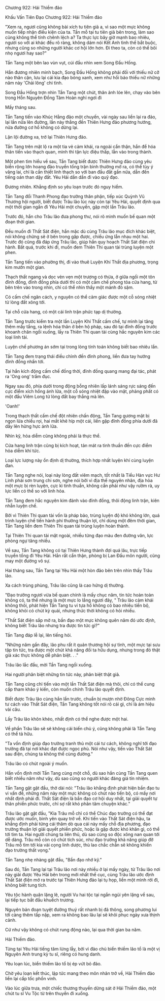 




Chương 922: Hải Thiềm đảo


Khấu Vấn Tiên Đạo Chương 922: Hải Thiềm đảo

"Xem ra, ngươi cũng không bài xích tu tiên giả a, vì sao một mực không muốn tiếp nhận điều kiện của ta. Tần mỗ tại tu tiên giả bên trong, làm sao cũng không thể tính chênh lệch a? Ta thực lực bây giờ mạnh bao nhiêu, ngươi so với ai khác đều rõ ràng, không dám nói Kết Anh tình thế bắt buộc, nhưng cũng so những người khác cơ hội lớn hơn. Đi theo ta, còn có thể bôi nhọ ngươi hay sao?"

Tần Tang một bên lao vùn vụt, cúi đầu nhìn xem Song Đầu Hống.

Hắn đương nhiên minh bạch, Song Đầu Hống không phải đối với thiếu nữ cỡ nào thân cận, lưu lại cái kia đạo bóng xanh, xem như hồi báo thiếu nữ những năm này 'Chải lông' chi tình.

Song Đầu Hống trợn nhìn Tần Tang một chút, thân ảnh lóe lên, chạy vào bên trong Hỗn Nguyên Đồng Tâm Hoàn nghỉ ngơi đi

Mấy tháng sau.

Tần Tang tiến vào Khúc Hằng đảo một chuyến, vài ngày sau liền lại ra đảo, lại lần nữa lên đường, lần này thẳng đến Thiên Hưng đảo phương hướng, nửa đường cơ hồ không có dừng lại.

Lặn lội đường xa, trở lại Thiên Hưng đảo.

Tần Tang trên mặt lộ ra một tia vẻ cảm khái, ra ngoài cẩn thận, hắn để hóa thân tiến vào thạch quan, mình thì tận lực điệu thấp, lẫn vào trong thành.

Một phen tìm hiểu về sau, Tần Tang biết được Thiên Hưng đảo cùng yêu biển rộng lớn hoang đảo truyền tống trận bình thường mở ra, có thể tùy ý vãng lai, chỉ là cần thiết linh thạch so với ban đầu đắt gần nửa, dẫn đến tiếng oán than dậy đất.
Yêu Hải dần dần đi vào quỹ đạo.

Đương nhiên. Khẳng định so yêu loạn trước đó nguy hiểm.

Tần Tang đổi Thanh Phong đạo trưởng thân phận, tiếp xúc Quỳnh Vũ Thương hội người, biết được Trâu lão lúc này còn tại Yêu Hải, quyết định qua một thời gian ngắn đi Yêu Hải một chuyến, gặp một lần Trâu lão.

Trước đó, hắn cho Trâu lão đưa phong thư, nói rõ mình muốn bế quan một đoạn thời gian.

Đều muốn đi Thất Sát điện, hắn mặc dù cùng Trâu lão mục đích khác biệt, nói không chừng sẽ ở bên trong gặp được, chiếu ứng lẫn nhau một hai. Trước đó cũng đã đáp ứng Trâu lão, giúp hắn quy hoạch Thất Sát điện chi hành. Bất quá, trước khi đi, muốn đem Thiên Thi quan tài trùng luyện một phen.

Tần Tang tiến vào phường thị, đi vào thuê Luyện Khí Thất địa phương, trọng kim mướn một gian.

Thạch thất ngang và dọc vẻn vẹn một trượng có thừa, ở giữa ngồi một tôn đỉnh đồng, đỉnh đồng phía dưới thì có một cấm chế phong tỏa cửa hang, từ bên trên vào trong nhìn, chỉ có thể nhìn thấy một mảnh đỏ sậm.

Có cấm chế ngăn cách, y nguyên có thể cảm giác được một cỗ sóng nhiệt từ lòng đất xông tới.

Tại chỗ cửa hang, có một cái linh trận phức tạp dị thường.

Tần Tang trước kiểm tra một lần Luyện Khí Thất cấm chế, tự mình lại tăng thêm mấy tầng, ra lệnh hóa thân ở bên hộ pháp, sau đó tại đỉnh đồng trước khoanh chân ngồi xuống, lấy ra Thiên Thi quan tài cùng hắc nguyên kim các loại linh tài.

Luyện chế phương án sớm tại trong lòng tính toán không biết bao nhiêu lần.

Tần Tang đem trạng thái điều chỉnh đến đỉnh phong, liền đưa tay hướng đỉnh đồng nhấn tới.

Tại hắn kích động cấm chế đồng thời, đỉnh đồng quang mang đại tác, phát ra 'Ong ong' trầm đục.

Ngay sau đó, phía dưới trong động bỗng nhiên lấp lánh sáng rực sáng đến cực điểm xích hồng ánh lửa, một cỗ sóng nhiệt đập vào mặt, phảng phất có một đầu Viêm Long từ lòng đất bay thẳng mà lên.

'Oanh!'

Trong thạch thất cấm chế đột nhiên chấn động, Tần Tang gương mặt bị ngọn lửa chiếu rọi, hai mắt khẽ híp một cái, liền gặp đỉnh đồng phía dưới đã dấy lên hừng hực ánh lửa.

Nhìn kỹ, hỏa diễm cũng không phải là thực thể.

Cửa hang linh trận cũng bị kích hoạt, tản mát ra tinh thuần đến cực điểm hỏa diễm khí tức.

Loại lực lượng này ổn định dị thường, thích hợp nhất luyện khí cùng luyện đan.

Tần Tang nghe nói, loại này lòng đất viêm mạch, tốt nhất là Tiểu Hàn vực Hư Linh phái sơn trung chi sơn, nghe nói bởi vì địa thế nguyên nhân, địa hỏa một mực bị rèn luyện, cực kì tinh thuần, không cần phải như vậy rườm rà, uy lực liền có thể so với linh hỏa.

Tần Tang đem hắc nguyên kim đánh vào đỉnh đồng, thôi động linh trận, kiên nhẫn luyện chế.

Bởi vì Thiên Thi quan tài vốn là pháp bảo, trùng luyện độ khó không lớn, quá trình luyện chế tiến hành phi thường thuận lợi, chỉ dùng một đêm thời gian, Tần Tang liền đem Thiên Thi quan tài trùng luyện hoàn thành.

Tại Thiên Thi quan tài mặt ngoài, nhiều từng đạo màu đen đường vân, lực phòng ngự tăng nhiều.

Về sau, Tần Tang không có tại Thiên Hưng thành đợi quá lâu, trực tiếp truyền tống đi Yêu Hải. Hắn rất cẩn thận, phòng bị Lan Đấu môn người, cũng may một đường vô sự.

Hai tháng sau, Tần Tang tại Yêu Hải một hòn đảo bên trên nhìn thấy Trâu lão.

Xa cách trùng phùng, Trâu lão cũng là cao hứng dị thường.

"Đạo trưởng ngươi vừa bế quan chính là mấy chục năm, tin tức hoàn toàn không có, ta thế nhưng là một mực lo lắng ngươi đây, " Trâu lão cảm khái không thôi, phát hiện Tần Tang tu vi tựa hồ không có bao nhiêu tiến bộ, không khỏi có chút kỳ quái, nhưng thức thời không có hỏi nhiều.

"Thất Sát điện sắp mở ra, bần đạo một mực không quên năm đó ước định, không biết Trâu lão nhưng tra được tin tức gì?"

Tần Tang đáp lễ lại, lên tiếng hỏi.

"Những năm gần đây, lão phu rất ít quản thương hội sự tình, một mực tại sưu tập tin tức, tra được một chút khả năng đối ta hữu dụng, nhưng trong đó thật giả xác thực không dễ phân biệt. . ."

Trâu lão lắc đầu, mời Tần Tang ngồi xuống.

Hai người phân biệt những tin tức này, phân biệt thật giả.

Tần Tang cũng chỉ tiến vào một lần Thất Sát điện mà thôi, chỉ có thể cung cấp tham khảo ý kiến, còn muốn chính Trâu lão quyết định.

Biết được Trâu lão cùng hắn lần trước, chuẩn bị mượn nhờ Đông Cực minh tư cách vào Thất Sát điện, Tần Tang không tốt nói rõ cái gì, chỉ là ám hiệu vài câu.

Lấy Trâu lão khôn khéo, nhất định có thể nghe được một hai.

Về phần Trâu lão sẽ sẽ không cải biến chủ ý, cũng không phải là Tần Tang có thể tả hữu.

"Ta vốn định giúp đạo trưởng tranh thủ một cái tư cách, không nghĩ tới đạo trưởng đã tại nơi khác đạt được ngọc phù. Nói như vậy, tiến vào Thất Sát sau điện, chúng ta không thể cùng đường."

Trâu lão có chút ngoài ý muốn.

Hắn vốn định mời Tần Tang cùng một chỗ, dù sao hắn cùng Tần Tang quen biết nhiều năm như vậy, dù sao cũng so người khác đáng giá tín nhiệm.

Tần Tang gật gật đầu, thở dài nói: "Trâu lão khẳng định phát hiện bần đạo tu vi vấn đề, những năm này một mực không có chút nào tiến bộ, có mấy nơi nhất định phải đi. Thất Sát điện là bần đạo cơ hội duy nhất, tại giải quyết tự thân phiền phức trước, chỉ sợ rất khó phân tâm chuyện khác."

Trâu lão gật gật đầu, "Kia Trâu mỗ chỉ có thể Chúc đạo trưởng có thể đạt được ước muốn, bình yên quay trở về. Khi tiến vào Thất Sát điện hậu, ta khẳng định phải từng cái thăm dò qua cái này mấy chỗ địa phương, đạo trưởng thuận lợi giải quyết phiền phức, hoặc là gặp được khó khăn gì, có thể tới tìm ta. Hai người chúng ta liên thủ, dù sao cũng so độc xông nan quan tới dễ dàng. Trâu mỗ còn có chút tích súc, như đạo trưởng khả năng giúp đỡ Trâu mỗ tìm tới kia vài cọng linh dược, thù lao chắc chắn sẽ không khiến đạo trường thất vọng."

Tần Tang nhẹ nhàng gật đầu, "Bần đạo nhớ kỹ."

Sau đó, Tần Tang lại tại Trâu lão nơi này nhiều ở lại mấy ngày, từ Trâu lão nơi này giải được Yêu Hải bên trong mới nhất thế cục, cùng Trâu lão ước định Thất Sát điện mở ra trước tại Thiên Hưng đảo lại tụ họp, liền một mình rời đi, không biết tung tích.

Yêu tộc hành quân lặng lẽ, người Vu hai tộc tại ngắn ngủi yên lặng về sau, lại tiếp tục bắt đầu khuếch trương.

Nguyên bản đoạn tuyệt đường thuỷ rất nhanh bị đả thông, song phương lui tới càng thêm tấp nập, xem ra không bao lâu lại sẽ khôi phục ngày xưa thịnh cảnh.

Cứ như vậy không có chút rung động nào, lại qua thời gian ba năm.

Hải Thiềm đảo.

Từng tại Yêu Hải tiếng tăm lừng lẫy, bởi vì đảo chủ biển thiềm lão tổ là một vị Nguyên Anh trung kỳ tu sĩ, riêng có hung danh.

Yêu loạn lúc, biển thiềm lão tổ bị ép vứt bỏ đảo.

Chờ yêu loạn kết thúc, lập tức mang theo môn nhân trở về, Hải Thiềm đảo liền lại cấp tốc phồn vinh.

Vào lúc giữa trưa, một chiếc thương thuyền dừng sát ở Hải Thiềm đảo, một chút tu sĩ Vu Tộc từ trên thuyền đi xuống.




